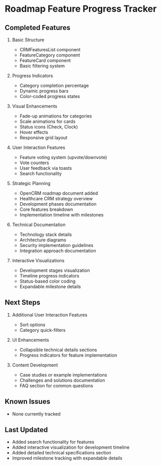 
# Roadmap Feature Progress Tracker

## Completed Features
1. Basic Structure
   - CRMFeaturesList component
   - FeatureCategory component
   - FeatureCard component
   - Basic filtering system

2. Progress Indicators
   - Category completion percentage
   - Dynamic progress bars
   - Color-coded progress states

3. Visual Enhancements
   - Fade-up animations for categories
   - Scale animations for cards
   - Status icons (Check, Clock)
   - Hover effects
   - Responsive grid layout

4. User Interaction Features
   - Feature voting system (upvote/downvote)
   - Vote counters
   - User feedback via toasts
   - Search functionality

5. Strategic Planning
   - OpenCRM roadmap document added
   - Healthcare CRM strategy overview
   - Development phases documentation
   - Core features breakdown
   - Implementation timeline with milestones

6. Technical Documentation
   - Technology stack details
   - Architecture diagrams
   - Security implementation guidelines
   - Integration approach documentation

7. Interactive Visualizations
   - Development stages visualization
   - Timeline progress indicators
   - Status-based color coding
   - Expandable milestone details

## Next Steps
1. Additional User Interaction Features
   - Sort options
   - Category quick-filters

2. UI Enhancements
   - Collapsible technical details sections
   - Progress indicators for feature implementation

3. Content Development
   - Case studies or example implementations
   - Challenges and solutions documentation
   - FAQ section for common questions

## Known Issues
- None currently tracked

## Last Updated
- Added search functionality for features
- Added interactive visualization for development timeline
- Added detailed technical specifications section
- Improved milestone tracking with expandable details
